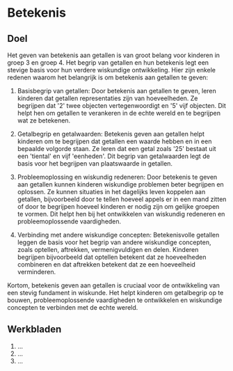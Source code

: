 # Betekenis

## Doel
Het geven van betekenis aan getallen is van groot belang voor kinderen in groep 3 en groep 4. Het begrip van getallen en hun betekenis legt een stevige basis voor hun verdere wiskundige ontwikkeling. Hier zijn enkele redenen waarom het belangrijk is om betekenis aan getallen te geven:

1. Basisbegrip van getallen: Door betekenis aan getallen te geven, leren kinderen dat getallen representaties zijn van hoeveelheden. Ze begrijpen dat '2' twee objecten vertegenwoordigt en '5' vijf objecten. Dit helpt hen om getallen te verankeren in de echte wereld en te begrijpen wat ze betekenen.

2. Getalbegrip en getalwaarden: Betekenis geven aan getallen helpt kinderen om te begrijpen dat getallen een waarde hebben en in een bepaalde volgorde staan. Ze leren dat een getal zoals '25' bestaat uit een 'tiental' en vijf 'eenheden'. Dit begrip van getalwaarden legt de basis voor het begrijpen van plaatswaarde in getallen.

3. Probleemoplossing en wiskundig redeneren: Door betekenis te geven aan getallen kunnen kinderen wiskundige problemen beter begrijpen en oplossen. Ze kunnen situaties in het dagelijks leven koppelen aan getallen, bijvoorbeeld door te tellen hoeveel appels er in een mand zitten of door te begrijpen hoeveel kinderen er nodig zijn om gelijke groepen te vormen. Dit helpt hen bij het ontwikkelen van wiskundig redeneren en probleemoplossende vaardigheden.

4. Verbinding met andere wiskundige concepten: Betekenisvolle getallen leggen de basis voor het begrip van andere wiskundige concepten, zoals optellen, aftrekken, vermenigvuldigen en delen. Kinderen begrijpen bijvoorbeeld dat optellen betekent dat ze hoeveelheden combineren en dat aftrekken betekent dat ze een hoeveelheid verminderen.

Kortom, betekenis geven aan getallen is cruciaal voor de ontwikkeling van een stevig fundament in wiskunde. Het helpt kinderen om getalbegrip op te bouwen, probleemoplossende vaardigheden te ontwikkelen en wiskundige concepten te verbinden met de echte wereld.


## Werkbladen
1. ...
2. ...
3. ...